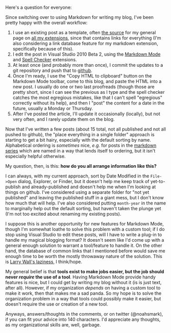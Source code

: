 <!-- Reader poll - how should I organize my blog posts? -->

Here's a question for everyone:

Since switching over to using Markdown for writing my blog, I've been pretty happy with the overall workflow:

 1. I use an existing post as a template, often [the source](http://github.com/NoahRic/blog/raw/master/Pages/Extensions.mkd) for my general page on [all my extensions](http://blogs.msdn.com/noahric/pages/extensions.aspx), since that contains links for everything (I'm also considering a link database feature for my markdown extension, specifically because of this).
 1. I edit the post in Visual Studio 2010 Beta 2, using the [Markdown Mode][markdown-vsgallery] and [Spell Checker][spell-vsgallery] extensions.
 1. At least once (and probably more than once), I commit the updates to a git repository and push that to [github][].
 1. Once I'm ready, I use the "Copy HTML to clipboard" button on the Markdown Mode toolbar, come to this blog, and paste the HTML into a new post.  I usually do one or two last proofreads (though those are pretty short, since I can see the previous as I type and the spell checker catches the most egregious mistakes, like that I can't spell "egregious" correctly without its help), and then I "post" the content for a date in the future, usually a Monday or Thursday.
 1. After I've posted the article, I'll update it occasionally (locally), but not very often, and I rarely update them on the blog.

Now that I've written a few posts (about 15 total, not all published and not all pushed to github), the "place everything in a single folder" approach is starting to get a bit hairy, especially with the default sorting by name.  Alphabetical ordering is *sometimes* nice, *e.g.* for posts in the [markdown series][markdown-series] which are named in a way that lends itself to ordering, but it isn't especially helpful otherwise.

My question, then, is this: **how do you all arrange information like this?**

I can always, with my current approach, sort by Date Modified in the `File->Open` dialog, Explorer, or Finder, but it doesn't help me keep track of yet-to-publish and already-published and doesn't help me when I'm looking at things on github.  I've considered using a separate folder for "not yet published" and leaving the published stuff in a giant mess, but I don't know how much that will help.  I've also considered putting `month-year` in the name to marginally help out the default sorting, but haven't taken the plunge yet (I'm not too excited about renaming my existing posts).

I suppose this is another opportunity for new features for Markdown Mode, though I'm somewhat loathe to solve this problem with a custom tool; if I do stop using Visual Studio to edit these posts, will I have to write a plug-in to handle my magical blogging format?  It doesn't seem like I'd come up with a general enough solution to warrant a tool/feature to handle it.  On the other hand, the database of common links that I mentioned before would save me enough time to be worth the mostly throwaway nature of the solution.  This is [Larry Wall's laziness](http://c2.com/cgi/wiki?LazinessImpatienceHubris), I think/hope.

My general belief is that **tools exist to make jobs easier, but the job should never <i>require</i> the use of a tool**.  Having Markdown Mode provide handy features is nice, but I could get by writing my blog without it (is is just text, after all).  However, if my organization *depends* on having a custom tool to make it work, then that makes me a sad panda.  So my hope is to solve the organization problem in a way that tools could possibly make it easier, but doesn't require the use or creation of a new tool.

Anyways, answers/thoughts in the comments, or on twitter (@noahsmark), if you can fit your advice into 140 characters.  I'd appreciate any thoughts, as my organizational skills are, well, garbage. 

 [markdown-series]:http://blogs.msdn.com/noahric/archive/tags/markdown/default.aspx
 [github]:http://github.com/noahric/blog
 [markdown-vsgallery]:http://visualstudiogallery.msdn.microsoft.com/en-us/0855e23e-4c4c-4c82-8b39-24ab5c5a7f79
 [spell-vsgallery]:http://visualstudiogallery.msdn.microsoft.com/en-us/7c8341f1-ebac-40c8-92c2-476db8d523ce

